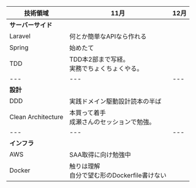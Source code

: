 |技術領域|11月|12月|
|---|---|---|
|**サーバーサイド**|
|Laravel|何とか簡単なAPIなら作れる|
|Spring|始めたて|
|TDD|TDD本2部まで写経。<br>実務でちょくちょくやる。|
|---|---|---|
|**設計**|
|DDD|実践ドメイン駆動設計読本の半ば|
|Clean Architecture|本買って着手<br>成瀬さんのセッションで勉強。|
|---|---|---|
|**インフラ**|
|AWS|SAA取得に向け勉強中|
|Docker|触りは理解<br>自分で望む形のDockerfile書けない|

